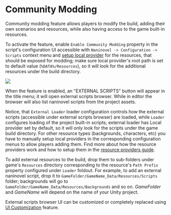 # Community Modding

Community modding feature allows players to modify the build, adding their own scenarios and resources, while also having access to the game built-in resources.

To activate the feature, enable `Enable Community Modding` property in the script's configuration UI accessible with `Naninovel -> Configuration -> Scripts` context menu and [setup local provider](/guide/resource-providers.md#local) for the resources, that should be exposed for modding; make sure local provider's root path is set to default value (`%DATA%/Resources`), so it will look for the additional resources under the build directory.

![](https://i.gyazo.com/b16e92596963cb5debc3e565f480802b.png)

When the feature is enabled, an "EXTERNAL SCRIPTS" button will appear in the title menu; it will open external scripts browser. While in editor the browser will also list naninovel scripts from the project assets.

Notice, that `External Loader` loader configuration controls how the external scripts (accessible under external scripts browser) are loaded, while `Loader` configures loading of the project built-in scripts; external loader has Local provider set by default, so it will only look for the scripts under the game build directory. For other resource types (backgrounds, characters, etc) you have to manually setup local providers in the corresponding configuration menus to allow players adding them. Find more about how the resource providers work and how to setup them in the [resource providers guide](/guide/resource-providers.md).

To add external resources to the build, drop them to sub-folders under game's `Resources` directory corresponding to the resource's `Path Prefix` property configured under `Loader` foldout. For example, to add an external naninovel script, drop it to `GameFolder/GameName_Data/Resources/Scripts` folder; backgrounds will go to `GameFolder/GameName_Data/Resources/Backgrounds` and so on. *GameFolder* and *GameName* will depend on the name of your Unity project.

External scripts browser UI can be customized or completely replaced using [UI Customization](/guide/user-interface.md#ui-customization) feature.

